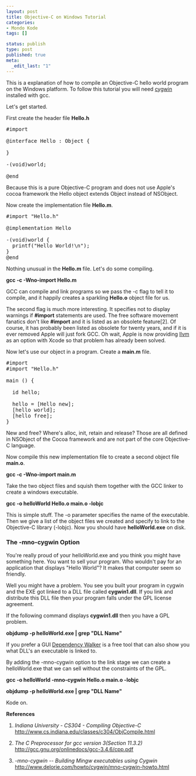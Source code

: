 ```yaml
--- 
layout: post
title: Objective-C on Windows Tutorial
categories: 
- Mondo Kode
tags: []

status: publish
type: post
published: true
meta: 
  _edit_last: "1"
---
```

This is a explanation of how to compile an Objective-C hello world program on the Windows platform.  To follow this tutorial you will need <a href="http://cygwin.com/">cygwin </a>installed with gcc.

Let's get started.

First create the header file <strong>Hello.h</strong>
<pre lang="objc" >
#import <objc/Object.h>

@interface Hello : Object {

}

-(void)world;

@end
</pre>

Because this is a pure Objective-C program and does not use Apple's cocoa framework the Hello object extends Object instead of NSObject.

Now create the implementation file <strong>Hello.m</strong>.
<pre lang="objc">
#import "Hello.h"

@implementation Hello

-(void)world {
  printf("Hello World!\n");
}
@end
</pre>
Nothing unusual in the <strong>Hello.m</strong> file. Let's do some compiling.

<strong>gcc -c -Wno-import Hello.m</strong>

GCC can compile and link programs so we pass the -c flag to tell it to compile, and it happily creates a sparkling <strong>Hello.o</strong> object file for us.

The second flag is much more interesting. It specifies not to display warnings if <strong>#import</strong> statements are used.  The free software movement fanatics don't like <strong>#import</strong> and it is listed as an obsolete feature[2].  Of course, it has probably been listed as obsolete for twenty years, and if it is ever removed Apple will just fork GCC.  Oh wait, Apple is now providing <a href="http://llvm.org/">llvm</a> as an option with Xcode so that problem has already been solved.

Now let's use our object in a program.  Create a <strong>main.m</strong> file.
<pre lang="objc">
#import <objc/Object.h>
#import "Hello.h"

main () {

  id hello;

  hello = [Hello new];
  [hello world];
  [hello free];
}
</pre>

New and free? Where's alloc, init, retain and release?  Those are all defined in NSObject of the Cocoa framework and are not part of the core Objective-C language.

Now compile this new implementation file to create a second object file <strong>main.o</strong>.

<strong>gcc -c -Wno-import main.m</strong>

Take the two object files and squish them together with the GCC linker to create a windows executable.

<strong>gcc -o helloWorld Hello.o main.o -lobjc</strong>

This is simple stuff. The -o parameter specifies the name of the executable.  Then we give a list of the object files we created and specify to link to the Objective-C library (-lobjc).  Now you should have <strong>helloWorld.exe</strong> on disk.

<h3>The -mno-cygwin Option</h3>

You're really proud of your helloWorld.exe and you think you might have something here.  You want to sell your program.  Who wouldn't pay for an application that displays "Hello World"?  It makes that computer seem so friendly.

Well you might have a problem. You see you built your program in cygwin and the EXE got linked to a DLL file called <strong>cygwin1.dll</strong>.  If you link and distribute this DLL file then your program falls under the GPL license agreement.

If the following command displays <strong>cygwin1.dll</strong> then you have a GPL problem.

<strong>objdump -p helloWorld.exe | grep "DLL Name"</strong>

If you prefer a GUI <a href="http://www.dependencywalker.com/">Dependency Walker</a> is a free tool that can also show you what DLL's an executable is linked to.

By adding the -mno-cygwin option to the link stage we can create a helloWorld.exe that we can sell without the constraints of the GPL.

<strong>gcc -o helloWorld -mno-cygwin Hello.o main.o -lobjc</strong>

<strong>objdump -p helloWorld.exe | grep "DLL Name"</strong>

Kode on.


<strong>References
</strong>
1. <em>Indiana University - CS304 - Compiling Objective-C </em><a href="http://www.cs.indiana.edu/classes/c304/ObjCompile.html">http://www.cs.indiana.edu/classes/c304/ObjCompile.html</a>

2. <em>The C Preprocessor for gcc version 3(Section 11.3.2)</em>
<a href="http://gcc.gnu.org/onlinedocs/gcc-3.4.6/cpp.pdf">http://gcc.gnu.org/onlinedocs/gcc-3.4.6/cpp.pdf</a>

3. <em>-mno-cygwin -- Building Mingw executables using Cygwin </em><a href="http://www.delorie.com/howto/cygwin/mno-cygwin-howto.html">http://www.delorie.com/howto/cygwin/mno-cygwin-howto.html</a>
